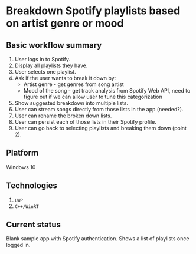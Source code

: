 # Breakdown Spotify playlists based on artist genre or mood

## Basic workflow summary

1. User logs in to Spotify.
2. Display all playlists they have.
3. User selects one playlist.
4. Ask if the user wants to break it down by: 
	* Artist genre - get genres from song artist
	* Mood of the song - get track analysis from Spotify Web API, need to figure out if we can allow user to tune this categorization
5. Show suggested breakdown into multiple lists.
6. User can stream songs directly from those lists in the app (needed?).
7. User can rename the broken down lists.
8. User can persist each of those lists in their Spotify profile. 
9. User can go back to selecting playlists and breaking them down (point 2).

## Platform

Windows 10

## Technologies

1. `UWP`
2. `C++/WinRT`

## Current status

Blank sample app with Spotify authentication. Shows a list of playlists once logged in.